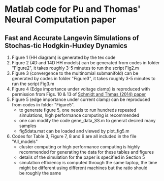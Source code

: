 # Matlab code for Pu and Thomas' Neural Computation paper
## Fast and Accurate Langevin Simulations of Stochas-tic Hodgkin-Huxley Dynamics
1. Figure 1 (HH diagram) is generated by the tex code
2. Figure 2 (4D and 14D HH models) can be generated from codes in folder "Figure2", it takes roughly 3-5 minutes to run the script Fig2.m
3. Figure 3 (convergence to the multinomial submanifold) can be generated by codes in folder "Figure3", it takes roughly 3-5 minutes to run the script Fig3.m
4. Figure 4 (Edge importance under voltage clamp) is reproduced with permission from Figs. 10 & 13 of [Schmidt and Thmas (2014) paper](https://pubmed.ncbi.nlm.nih.gov/24742077/)
5. Figure 5 (edge importance under current clamp) can be reproduced from codes in folder "Figure5". 
   - to generate figure 5, one needs to run hundreds repeated simulations, high performance computing is recommended
   - one can modify the code gene_data_SS.m to generat desired many samples
   - fig5data.mat can be loaded and viewed by plot_fig5.m
6. Codes for Table 3, Figure 7, 8 and 9 are all included in  the file "All_models"
   - cluster computing or high performance computing is highly recommended for generating the data for these tables and figures
   - details of the simulation for the paper is specified in Section 5
   - simulation efficiency is computed through the same laptop, the time might be different using different machines but the ratio should    
   be roughly the same


